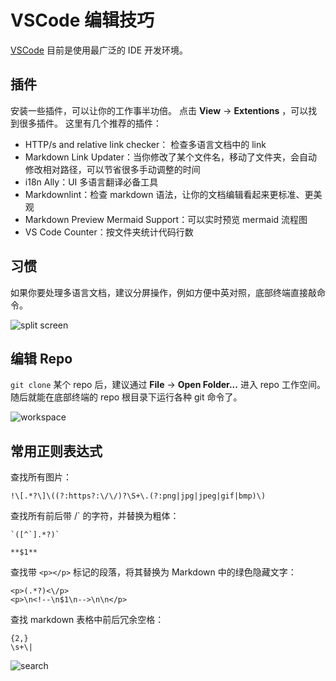 # VSCode 编辑技巧

[VSCode](https://code.visualstudio.com/) 目前是使用最广泛的 IDE 开发环境。

## 插件

安装一些插件，可以让你的工作事半功倍。
点击 **View** -> **Extentions** ，可以找到很多插件。
这里有几个推荐的插件：

- HTTP/s and relative link checker： 检查多语言文档中的 link
- Markdown Link Updater：当你修改了某个文件名，移动了文件夹，会自动修改相对路径，可以节省很多手动调整的时间
- i18n Ally：UI 多语言翻译必备工具
- Markdownlint：检查 markdown 语法，让你的文档编辑看起来更标准、更美观
- Markdown Preview Mermaid Support：可以实时预览 mermaid 流程图
- VS Code Counter：按文件夹统计代码行数

## 习惯

如果你要处理多语言文档，建议分屏操作，例如方便中英对照，底部终端直接敲命令。

![split screen](https://docs.daocloud.io/daocloud-docs-images/docs/zh/docs/native/knowledge/images/vscode01.png)

## 编辑 Repo

`git clone` 某个 repo 后，建议通过 **File** -> **Open Folder...** 进入 repo 工作空间。
随后就能在底部终端的 repo 根目录下运行各种 git 命令了。

![workspace](https://docs.daocloud.io/daocloud-docs-images/docs/zh/docs/native/knowledge/images/vscode02.png)

## 常用正则表达式

查找所有图片：

```text
!\[.*?\]\((?:https?:\/\/)?\S+\.(?:png|jpg|jpeg|gif|bmp)\)
```

查找所有前后带 /` 的字符，并替换为粗体：

```text
`([^`].*?)`
```
```text
**$1**
```

查找带 `<p></p>` 标记的段落，将其替换为 Markdown 中的绿色隐藏文字：

```text
<p>(.*?)<\/p>
<p>\n<!--\n$1\n-->\n\n</p>
```

查找 markdown 表格中前后冗余空格：

```
{2,}
\s+\|
```

![search](https://docs.daocloud.io/daocloud-docs-images/docs/zh/docs/native/knowledge/images/vscode03.png)
